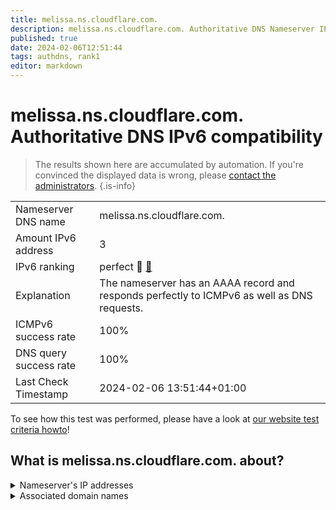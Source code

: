 ```yaml
---
title: melissa.ns.cloudflare.com.
description: melissa.ns.cloudflare.com. Authoritative DNS Nameserver IPv6 compatibility
published: true
date: 2024-02-06T12:51:44
tags: authdns, rank1
editor: markdown
---
```


# melissa.ns.cloudflare.com. Authoritative DNS IPv6 compatibility

> The results shown here are accumulated by automation. If you're convinced the displayed data is wrong, please [contact the administrators](/howto/chat). 
{.is-info}




|   |   |
| - | - |
| Nameserver DNS name | melissa.ns.cloudflare.com.
| Amount IPv6 address | 3
| IPv6 ranking | perfect :1st_place_medal: [🔗](/howto/ranking) |
| Explanation | The nameserver has an AAAA record and responds perfectly to ICMPv6 as well as DNS requests. |
| ICMPv6 success rate | 100%|
| DNS query success rate | 100% |
| Last Check Timestamp | 2024-02-06 13:51:44+01:00 |

To see how this test was performed, please have a look at [our website test criteria howto](/howto/testcriteria/authdns)!


## What is melissa.ns.cloudflare.com. about?




<details>
<summary>Nameserver's IP addresses</summary>

2803:f800:50::6ca2:c0c7

2a06:98c1:50::ac40:20c7

2606:4700:50::adf5:3ac7

</details>



<details>
<summary>Associated domain names</summary>

orientdb.org

</details>
